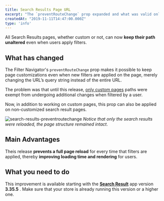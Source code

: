 ```yaml
---
title: Search Results Page URL
excerpt: "The `preventRouteChange` prop expanded and what was valid only for custom pages is now valid for custom-less Search Results pages. Apply any filters without worrying about changes to the page's path."
createdAt: "2019-11-11T14:47:00.000Z"
type: 'info'
---
```

All Search Results pages, whether custom or not, can now **keep their path unaltered** even when users apply filters.

## What has changed

The Filter Navigator's `preventRouteChange` prop makes it possible to keep page customizations even when new filters are applied on the page, merely changing the URL’s query string instead of the entire URL.

The problem was that until this release, [only custom pages](https://vtex.io/docs/releases/2019-week-32-33/custom-pages-url) paths were exempt from undergoing additional changes when filtered by a user. 

Now, in addition to working on custom pages, this prop can also be applied on non-customized search result pages. 

![search-results-preventroutechange](https://user-images.githubusercontent.com/52087100/68618045-41e81600-04a7-11ea-8310-beb796e202c3.gif)
_Notice that only the search results were reloaded, the page structure remained intact_.

## Main Advantages 

Theis release **prevents a full page reload** for every time that filters are applied, thereby **improving loading time and rendering** for users.

## What you need to do

This improvement is available starting with the [**Search Result**](https://vtex.io/docs/app/vtex.search-result) app version **3.35.5** . Make sure that your store is already running this version or a higher one.
